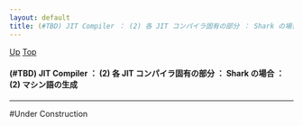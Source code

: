 ```yaml
---
layout: default
title: (#TBD) JIT Compiler ： (2) 各 JIT コンパイラ固有の部分 ： Shark の場合 ： (2) マシン語の生成
---
```

[Up](noiIylqdKX.html) [Top](../index.html)

#### (#TBD) JIT Compiler ： (2) 各 JIT コンパイラ固有の部分 ： Shark の場合 ： (2) マシン語の生成

--- 
#Under Construction





